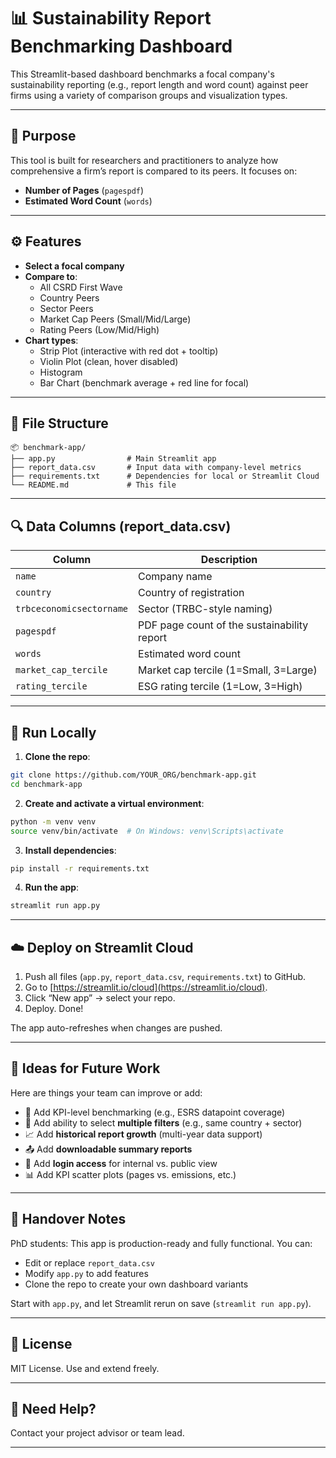 # 📊 Sustainability Report Benchmarking Dashboard

This Streamlit-based dashboard benchmarks a focal company's sustainability reporting (e.g., report length and word count) against peer firms using a variety of comparison groups and visualization types.

---

## 🎯 Purpose

This tool is built for researchers and practitioners to analyze how comprehensive a firm’s report is compared to its peers. It focuses on:
- **Number of Pages** (`pagespdf`)
- **Estimated Word Count** (`words`)

---

## ⚙️ Features

- **Select a focal company**
- **Compare to**:
  - All CSRD First Wave
  - Country Peers
  - Sector Peers
  - Market Cap Peers (Small/Mid/Large)
  - Rating Peers (Low/Mid/High)
- **Chart types**:
  - Strip Plot (interactive with red dot + tooltip)
  - Violin Plot (clean, hover disabled)
  - Histogram
  - Bar Chart (benchmark average + red line for focal)

---

## 📁 File Structure

```
📦 benchmark-app/
├── app.py                # Main Streamlit app
├── report_data.csv       # Input data with company-level metrics
├── requirements.txt      # Dependencies for local or Streamlit Cloud
└── README.md             # This file
```

---

## 🔍 Data Columns (report_data.csv)

| Column                 | Description                                      |
|------------------------|--------------------------------------------------|
| `name`                 | Company name                                     |
| `country`              | Country of registration                          |
| `trbceconomicsectorname` | Sector (TRBC-style naming)                   |
| `pagespdf`             | PDF page count of the sustainability report      |
| `words`                | Estimated word count                             |
| `market_cap_tercile`   | Market cap tercile (1=Small, 3=Large)            |
| `rating_tercile`       | ESG rating tercile (1=Low, 3=High)               |

---

## 🚀 Run Locally

1. **Clone the repo**:
```bash
git clone https://github.com/YOUR_ORG/benchmark-app.git
cd benchmark-app
```

2. **Create and activate a virtual environment**:
```bash
python -m venv venv
source venv/bin/activate  # On Windows: venv\Scripts\activate
```

3. **Install dependencies**:
```bash
pip install -r requirements.txt
```

4. **Run the app**:
```bash
streamlit run app.py
```

---

## ☁️ Deploy on Streamlit Cloud

1. Push all files (`app.py`, `report_data.csv`, `requirements.txt`) to GitHub.
2. Go to [https://streamlit.io/cloud](https://streamlit.io/cloud).
3. Click “New app” → select your repo.
4. Deploy. Done!

The app auto-refreshes when changes are pushed.

---

## 🧪 Ideas for Future Work

Here are things your team can improve or add:

- 📌 Add KPI-level benchmarking (e.g., ESRS datapoint coverage)
- 🔄 Add ability to select **multiple filters** (e.g., same country + sector)
- 📈 Add **historical report growth** (multi-year data support)
- 📤 Add **downloadable summary reports**
- 🔐 Add **login access** for internal vs. public view
- 📊 Add KPI scatter plots (pages vs. emissions, etc.)

---

## 🤝 Handover Notes

PhD students: This app is production-ready and fully functional.
You can:
- Edit or replace `report_data.csv`
- Modify `app.py` to add features
- Clone the repo to create your own dashboard variants

Start with `app.py`, and let Streamlit rerun on save (`streamlit run app.py`).

---

## 🧾 License

MIT License. Use and extend freely.

---

## 🙋 Need Help?

Contact your project advisor or team lead.

---